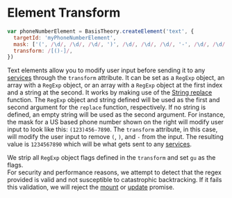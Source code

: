 # Element Transform

```jsx
var phoneNumberElement = BasisTheory.createElement('text', {
  targetId: 'myPhoneNumberElement',
  mask: ['(', /\d/, /\d/, /\d/, ')', /\d/, /\d/, /\d/, '-', /\d/, /\d/, /\d/, /\d/],
  transform: /[()-]/,
})
```

Text elements allow you to modify user input before sending it to any [services](#elements-services) through the
`transform` attribute. It can be set as a `RegExp` object, an array with a `RegExp` object, or an array with a `RegExp`
object at the first index and a string at the second. It works by making use of the [String replace](https://developer.mozilla.org/en-US/docs/Web/JavaScript/Reference/Global_Objects/String/replace)
function. The `RegExp` object and string defined will be used as the first and second argument for the `replace` function,
respectively. If no string is defined, an empty string will be used as the second argument. For instance, the mask for a
US based phone number shown on the right will modify user input to look like this: `(123)456-7890`. The `transform`
attribute, in this case, will modify the user input to remove `(`, `)`, and `-` from the input. The resulting value is
`1234567890` which will be what gets sent to any [services](#elements-services).

<aside class="notice">
  <span>We strip all <code>RegExp</code> object flags defined in the <code>transform</code> and set <code>gu</code> as the flags.</span>
</aside>

<aside class="warning">
  <span>For security and performance reasons, we attempt to detect that the regex provided is valid and not susceptible to catastrophic backtracking. If it fails this validation, we will reject the <a href="#elements-instance-mount-element">mount</a> or <a href="#elements-instance-update-element">update</a> promise.</span>
</aside>
